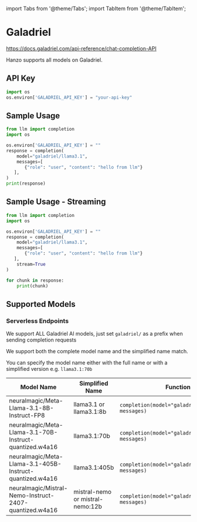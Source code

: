 import Tabs from '@theme/Tabs';
import TabItem from '@theme/TabItem';

# Galadriel
https://docs.galadriel.com/api-reference/chat-completion-API

Hanzo supports all models on Galadriel.

## API Key
```python
import os 
os.environ['GALADRIEL_API_KEY'] = "your-api-key"
```

## Sample Usage
```python
from llm import completion
import os

os.environ['GALADRIEL_API_KEY'] = ""
response = completion(
    model="galadriel/llama3.1", 
    messages=[
       {"role": "user", "content": "hello from llm"}
   ],
)
print(response)
```

## Sample Usage - Streaming
```python
from llm import completion
import os

os.environ['GALADRIEL_API_KEY'] = ""
response = completion(
    model="galadriel/llama3.1", 
    messages=[
       {"role": "user", "content": "hello from llm"}
   ],
    stream=True
)

for chunk in response:
    print(chunk)
```


## Supported Models
### Serverless Endpoints
We support ALL Galadriel AI models, just set `galadriel/` as a prefix when sending completion requests

We support both the complete model name and the simplified name match. 

You can specify the model name either with the full name or with a simplified version e.g. `llama3.1:70b` 

| Model Name                                               | Simplified Name                  | Function Call                                           |
| -------------------------------------------------------- | -------------------------------- | ------------------------------------------------------- |
| neuralmagic/Meta-Llama-3.1-8B-Instruct-FP8               | llama3.1 or llama3.1:8b          | `completion(model="galadriel/llama3.1", messages)`      |
| neuralmagic/Meta-Llama-3.1-70B-Instruct-quantized.w4a16  | llama3.1:70b                     | `completion(model="galadriel/llama3.1:70b", messages)`  |
| neuralmagic/Meta-Llama-3.1-405B-Instruct-quantized.w4a16 | llama3.1:405b                    | `completion(model="galadriel/llama3.1:405b", messages)` |
| neuralmagic/Mistral-Nemo-Instruct-2407-quantized.w4a16   | mistral-nemo or mistral-nemo:12b | `completion(model="galadriel/mistral-nemo", messages)`  |

